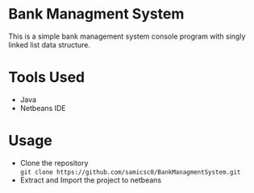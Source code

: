# Bank Managment System
This is a simple bank management system console program with singly linked list data structure. 
# Tools Used
* Java 
* Netbeans IDE
# Usage
* Clone the repository  
    `git clone https://github.com/samicsc0/BankManagmentSystem.git`  
* Extract and Import the project to netbeans
